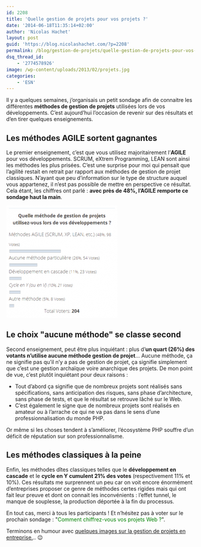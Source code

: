 ```yaml
---
id: 2208
title: 'Quelle gestion de projets pour vos projets ?'
date: '2014-06-18T11:35:14+02:00'
author: 'Nicolas Hachet'
layout: post
guid: 'https://blog.nicolashachet.com/?p=2208'
permalink: /blog/gestion-de-projets/quelle-gestion-de-projets-pour-vos-projets/
dsq_thread_id:
    - '2774578926'
image: /wp-content/uploads/2013/02/projets.jpg
categories:
    - 'ESN'
---
```


Il y a quelques semaines, j’organisais un petit sondage afin de connaitre les différentes **méthodes de gestion de projets** utilisées lors de vos développements. C’est aujourd’hui l’occasion de revenir sur des résultats et d’en tirer quelques enseignements.

## Les méthodes AGILE sortent gagnantes

Le premier enseignement, c’est que vous utilisez majoritairement l’**AGILE** pour vos développements. SCRUM, eXtrem Programming, LEAN sont ainsi les méthodes les plus prisées. C’est une surprise pour moi qui pensait que l’agilité restait en retrait par rapport aux méthodes de gestion de projet classiques. N’ayant que peu d’information sur le type de structure auquel vous appartenez, il n’est pas possible de mettre en perspective ce résultat. Cela étant, les chiffres ont parlé : **avec près de 48%, l’AGILE remporte ce sondage haut la main**.

[![sondage-gestion-projets](/wp-content/uploads/2014/06/sondage-gestion-projets-297x300.png)](/wp-content/uploads/2014/06/sondage-gestion-projets.png)

## Le choix "aucune méthode" se classe second

Second enseignement, peut être plus inquiétant : plus d’**un quart (26%) des votants n’utilise aucune méthode gestion de projet**… Aucune méthode, ça ne signifie pas qu’il n’y a pas de gestion de projet, ça signifie simplement que c’est une gestion archaïque voire anarchique des projets. De mon point de vue, c’est plutôt inquiétant pour deux raisons :

- Tout d’abord ça signifie que de nombreux projets sont réalisés sans spécifications, sans anticipation des risques, sans phase d’architecture, sans phase de tests, et que le résultat se retrouve lâché sur le Web.
- C’est également le signe que de nombreux projets sont réalisés en amateur ou à l’arrache ce qui ne va pas dans le sens d’une professionnalisation du monde PHP.

Or même si les choses tendent à s’améliorer, l’écosystème PHP souffre d’un déficit de réputation sur son professionnalisme.

## Les méthodes classiques à la peine

Enfin, les méthodes dîtes classiques telles que le **développement en cascade** et le **cycle en Y cumulent 21% des votes** (respectivement 11% et 10%). Ces résultats me surprennent un peu car on voit encore énormément d’entreprises proposer ce genre de méthodes certes rigides mais qui ont fait leur preuve et dont on connait les inconvénients : l’effet tunnel, le manque de souplesse, la production déportée à la fin du processus.

En tout cas, merci à tous les participants ! Et n’hésitez pas à voter sur le prochain sondage : "<span style="color: #008000;">Comment chiffrez-vous vos projets Web ?</span>".

Terminons en humour avec [quelques images sur la gestion de projets en entreprise.](https://blog.nicolashachet.com/gestion-de-projets/humour-infographie-la-gestion-de-projets-en-entreprise/ "[Humour infographie] La gestion de projets en entreprise").. 😉
